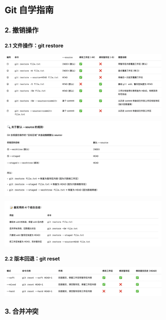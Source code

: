 # Git 自学指南


## 2. 撤销操作

### 2.1 文件操作：**git restore**

![image-20250711172613037](imgs/image-20250711172613037.png)

![image-20250711171844444](imgs/image-20250711171844444.png)

![image-20250711171923974](imgs/image-20250711171923974.png)



### 2.2 版本回退：**git reset**



![image-20250711184425681](imgs/image-20250711184425681.png)



## 3.  合并冲突

